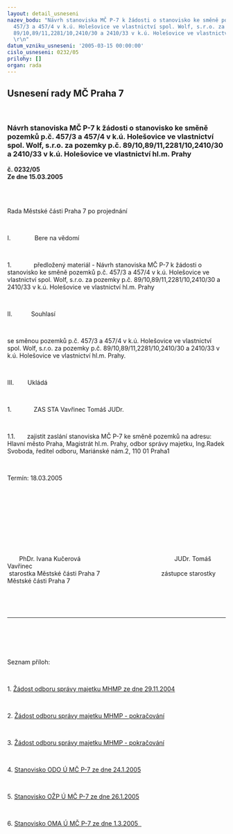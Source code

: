 ```yaml
---
layout: detail_usneseni
nazev_bodu: "Návrh stanoviska MČ P-7 k žádosti o stanovisko ke směně pozemků p.č.
  457/3 a 457/4 v k.ú. Holešovice ve vlastnictví spol. Wolf, s.r.o. za pozemky p.č.
  89/10,89/11,2281/10,2410/30 a 2410/33 v k.ú. Holešovice ve vlastnictví hl.m. Prahy\r\n\r\n
  \r\n"
datum_vzniku_usneseni: '2005-03-15 00:00:00'
cislo_usneseni: 0232/05
prilohy: []
organ: rada
---
```

<div id="ucUsn_pList" class="usn">
	<span><h2>Usnesení rady MČ Praha 7 </h2>
<br></span><div class="standBody">
<span><h3>Návrh stanoviska MČ P-7 k žádosti o stanovisko ke směně pozemků p.č. 457/3 a 457/4 v k.ú. Holešovice ve vlastnictví spol. Wolf, s.r.o. za pozemky p.č. 89/10,89/11,2281/10,2410/30 a 2410/33 v k.ú. Holešovice ve vlastnictví hl.m. Prahy

 
</h3></span><div class="center">
		<strong>č. 0232/05</strong><br>
	</div>
<div class="center">
		<strong>Ze dne 15.03.2005</strong><br><br>
	</div>
<p><span><?xml:namespace prefix = o ns = "urn:schemas-microsoft-com:office:office" /><p></p></span></p>
<br><p>Rada Městské části Praha 7 po projednání</p>
<br><p><span>I.<span>              </span></span>Bere na vědomí</p>
<br><p><span>1.<span>             </span></span>předložený materiál - Návrh stanoviska MČ P-7 k žádosti o stanovisko ke směně pozemků p.č. 457/3 a 457/4 v k.ú. Holešovice ve vlastnictví spol. Wolf, s.r.o. za pozemky p.č. 89/10,89/11,2281/10,2410/30 a 2410/33 v k.ú. Holešovice ve vlastnictví hl.m. Prahy</p>
<br><p><span>II.<span>           </span></span>Souhlasí</p>
<br><p>se směnou pozemků p.č. 457/3 a 457/4 v k.ú. Holešovice ve vlastnictví spol. Wolf, s.r.o. za pozemky p.č. 89/10,89/11,2281/10,2410/30 a 2410/33 v k.ú. Holešovice ve vlastnictví hl.m. Prahy.</p>
<br><p><span>III.<span>        </span></span>Ukládá</p>
<br><p><span>1.<span>             </span></span>ZAS STA Vavřinec Tomáš JUDr.</p>
<br><p><span>1.1.<span>       </span></span>zajistit zaslání stanoviska MČ P-7 ke směně pozemků na adresu: Hlavní město Praha, Magistrát hl.m. Prahy, odbor správy majetku, Ing.Radek Svoboda, ředitel odboru, Mariánské nám.2, 110 01 Praha1</p>
<br><p>Termín: 18.03.2005</p>
<br><p><span></span> </p>
<br><p><span></span> </p>
<br><p><span>       </span>PhDr. Ivana Kučerová<span>                                         </span><span>              </span>JUDr. Tomáš Vavřinec <br><span> </span>starostka Městské části Praha 7<span>                                 </span><span>   </span>zástupce starostky Městské části Praha 7 </p>
<br><p><br></p>
<hr>
<br><br><p></p>
<br><p>Seznam příloh:</p>
<br><p border>1. <a href="http://www.praha7.cz/zdroj.aspx?typ=4&amp;Id=2778&amp;sh=-1651881890">Žádost odboru správy majetku MHMP ze dne 29.11.2004 </a></p>
<br><p>2. <a href="http://www.praha7.cz/zdroj.aspx?typ=4&amp;Id=2779&amp;sh=-2068342594" target="_blank" border>Žádost odboru správy majetku MHMP - pokračování</a></p>
<br><p border>3. <a href="http://www.praha7.cz/zdroj.aspx?typ=4&amp;Id=2780&amp;sh=805615550">Žádost odboru správy majetku MHMP - pokračování</a></p>
<br><p>4. <a href="http://www.praha7.cz/zdroj.aspx?typ=4&amp;Id=2781&amp;sh=852936222" target="_blank" border>Stanovisko ODO Ú MČ P-7 ze dne 24.1.2005</a></p>
<br><p border>5. <a href="http://www.praha7.cz/zdroj.aspx?typ=4&amp;Id=2782&amp;sh=1269598078">Stanovisko OŽP Ú MČ P-7 ze dne 26.1.2005</a></p>
<br><p border>6. <a href="http://www.praha7.cz/zdroj.aspx?typ=4&amp;Id=2783&amp;sh=914266078">Stanovisko OMA Ú MČ P-7 ze dne 1.3.2005 </a><a href="http://www.praha7.cz/zdroj.aspx?typ=4&amp;Id=2783&amp;sh=914266078"> </a></p>
</div>
</div>